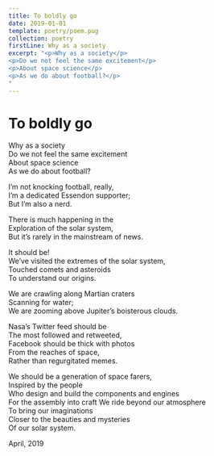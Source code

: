 ```yaml
---
title: To boldly go
date: 2019-01-01
template: poetry/poem.pug
collection: poetry
firstLine: Why as a society
excerpt: "<p>Why as a society</p>
<p>Do we not feel the same excitement</p>
<p>About space science</p>
<p>As we do about football?</p>
"
---
```


# To boldly go

Why as a society  
Do we not feel the same excitement  
About space science  
As we do about football?  

I’m not knocking football, really,  
I’m a dedicated Essendon supporter;  
But I’m also a nerd.  

There is much happening in the   
Exploration of the solar system,  
But it’s rarely in the mainstream of news.  

It should be!  
We’ve visited the extremes of the solar system,  
Touched comets and asteroids  
To understand our origins.  

We are crawling along Martian craters  
Scanning for water;  
We are zooming above Jupiter’s boisterous clouds.  

Nasa’s Twitter feed should be  
The most followed and retweeted,  
Facebook should be thick with photos  
From the reaches of space,  
Rather than regurgitated memes.  

We should be a generation of space farers,  
Inspired by the people  
Who design and build the components and engines  
For the assembly into craft We ride beyond our atmosphere  
To bring our imaginations  
Closer to the beauties and mysteries  
Of our solar system.  

<time>April, 2019</time>
